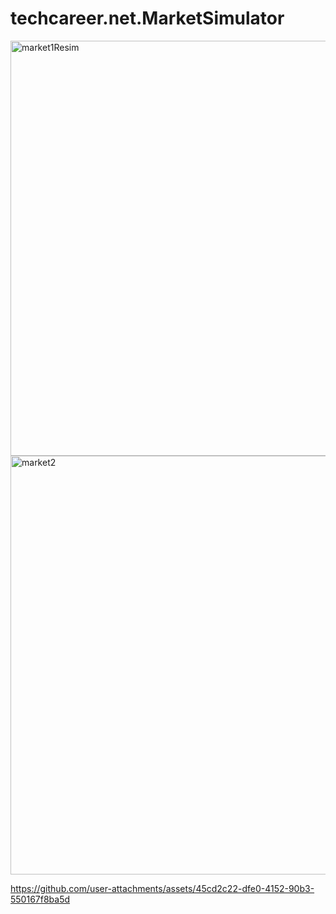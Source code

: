 # techcareer.net.MarketSimulator

<img width="664" alt="market1Resim" src="https://github.com/user-attachments/assets/a4327a66-6c06-4afb-b1f7-32de7d5448d0" />
<img width="670" alt="market2" src="https://github.com/user-attachments/assets/bead7d93-c303-4018-a0b7-6be9da260bf9" />

https://github.com/user-attachments/assets/45cd2c22-dfe0-4152-90b3-550167f8ba5d
